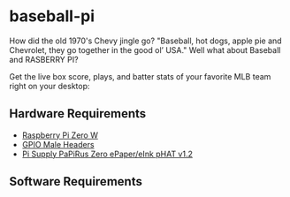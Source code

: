 # baseball-pi

How did the old 1970's Chevy jingle go?  "Baseball, hot dogs, apple pie and Chevrolet, they go together in the good ol’ USA."   Well what about Baseball and RASBERRY PI?   

Get the live box score, plays, and batter stats of your favorite MLB team right on your desktop:

## Hardware Requirements
* [Raspberry Pi Zero W](https://www.adafruit.com/product/3400)
* [GPIO Male Headers](https://www.adafruit.com/product/3413)
* [Pi Supply PaPiRus Zero ePaper/eInk pHAT v1.2](https://www.adafruit.com/product/3335)

## Software Requirements




